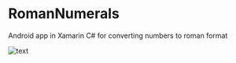 # RomanNumerals
Android app in Xamarin C# for converting numbers to roman format

![text](https://avatars.githubusercontent.com/u/63952397?s=48&v=4)